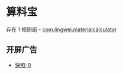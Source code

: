 # 算料宝

存在 1 规则组 - [com.lingwei.materialcalculator](/src/apps/com.lingwei.materialcalculator.ts)

## 开屏广告

- [快照-0](https://i.gkd.li/import/12884149)
